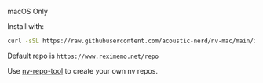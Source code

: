 macOS Only

Install with:
```sh
curl -sSL https://raw.githubusercontent.com/acoustic-nerd/nv-mac/main/install.sh | sudo bash
```

Default repo is `https://www.reximemo.net/repo`

Use [nv-repo-tool](https://github.com/RekuNote/nv-repo-tool) to create your own nv repos.
